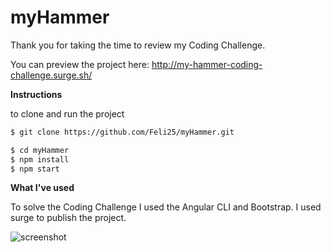 # myHammer

Thank you for taking the time to review my Coding Challenge.

You can preview the project here: http://my-hammer-coding-challenge.surge.sh/


**Instructions**

to clone and run the project

```sh
$ git clone https://github.com/Feli25/myHammer.git

$ cd myHammer
$ npm install
$ npm start

```

**What I've used**

To solve the Coding Challenge I used the Angular CLI and Bootstrap. I used surge to publish the project.

![screenshot](https://user-images.githubusercontent.com/42115643/49819643-43c8c700-fd76-11e8-82e6-cf5999e1ca2c.png)

